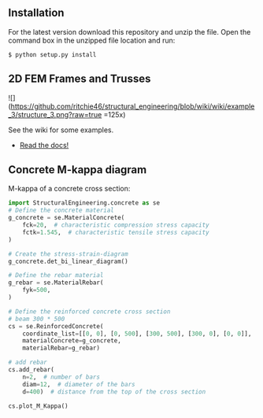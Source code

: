 ## Installation

For the latest version download this repository and unzip the file. Open the command box in the unzipped file location and run:
```
$ python setup.py install
```

## 2D FEM Frames and Trusses
![](https://github.com/ritchie46/structural_engineering/blob/wiki/wiki/example_3/structure_3.png?raw=true =125x)

See the wiki for some examples.

* [Read the docs!](https://github.com/ritchie46/structural_engineering/wiki)


## Concrete M-kappa diagram

M-kappa of a concrete cross section:

```python
import StructuralEngineering.concrete as se
# Define the concrete material
g_concrete = se.MaterialConcrete(
    fck=20,  # characteristic compression stress capacity
    fctk=1.545,  # characteristic tensile stress capacity
)

# Create the stress-strain-diagram
g_concrete.det_bi_linear_diagram()

# Define the rebar material
g_rebar = se.MaterialRebar(
    fyk=500,
)

# Define the reinforced concrete cross section
# beam 300 * 500
cs = se.ReinforcedConcrete(
    coordinate_list=[[0, 0], [0, 500], [300, 500], [300, 0], [0, 0]],
    materialConcrete=g_concrete,
    materialRebar=g_rebar)

# add rebar
cs.add_rebar(
    n=2,  # number of bars
    diam=12,  # diameter of the bars
    d=400)  # distance from the top of the cross section

cs.plot_M_Kappa()
```